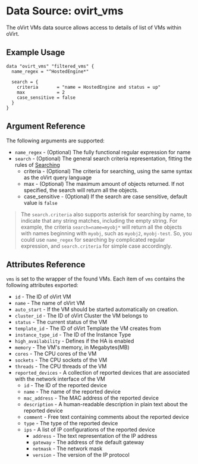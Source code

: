 # Data Source: ovirt\_vms

The oVirt VMs data source allows access to details of list of VMs within oVirt.

## Example Usage

```hcl
data "ovirt_vms" "filtered_vms" {
  name_regex = "^HostedEngine*"

  search = {
    criteria       = "name = HostedEngine and status = up"
    max            = 2
    case_sensitive = false
  }
}
```

## Argument Reference

The following arguments are supported:

* `name_regex` - (Optional) The fully functional regular expression for name
* `search` - (Optional) The general search criteria representation, fitting the rules of [Searching](http://ovirt.github.io/ovirt-engine-api-model/master/#_searching)
    * criteria - (Optional) The criteria for searching, using the same syntax as the oVirt query language
    * max - (Optional) The maximum amount of objects returned. If not specified, the search will return all the objects.
    * case_sensitive - (Optional) If the search are case sensitive, default value is `false`

> The `search.criteria` also supports asterisk for searching by name, to indicate that any string matches, including the empty string. For example, the criteria `search=name=myobj*` will return all the objects with names beginning with `myobj`, such as `myobj2`, `myobj-test`. So, you could use `name_regex` for searching by complicated regular expression, and `search.criteria` for simple case accordingly.

## Attributes Reference

`vms` is set to the wrapper of the found VMs. Each item of `vms` contains the following attributes exported:

* `id` - The ID of oVirt VM
* `name` - The name of oVirt VM
* `auto_start` - If the VM should be started automatically on creation.
* `cluster_id` - The ID of oVirt Cluster the VM belongs to
* `status` - The current status of the VM
* `template_id` - The ID of oVirt Template the VM creates from
* `instance_type_id` - The ID of the Instance Type
* `high_availability` - Defines if the HA is enabled
* `memory` - The VM's memory, in Megabytes(MB)
* `cores` - The CPU cores of the VM
* `sockets` - The CPU sockets of the VM
* `threads` - The CPU threads of the VM
* `reported_devices` - A collection of reported devices that are associated with the network interface of the VM
  * `id` - The ID of the reported device
  * `name` - The name of the reported device
  * `mac_address` - The MAC address of the reported device
  * `description` - A human-readable description in plain text about the reported device
  * `comment` - Free text containing comments about the reported device
  * `type` - The type of the reported device
  * `ips` - A list of IP configurations of the reported device
    * `address` - The text representation of the IP address
    * `gateway` - The address of the default gateway
    * `netmask` - The network mask
    * `version` - The version of the IP protocol
